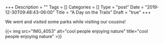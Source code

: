+++
Description = ""
Tags = []
Categories = []
Type = "post"
Date = "2019-12-30T09:48:43-06:00"
Title = "A Day on the Trails"
Draft = "true"
+++

We went and visited some parks while visiting our cousins!

{{< img src="IMG_4053" alt="cool people enjoying nature" title="cool people enjoying nature" >}}